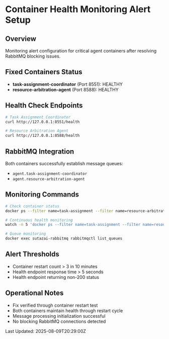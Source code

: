 # Container Health Monitoring Alert Setup

## Overview
Monitoring alert configuration for critical agent containers after resolving RabbitMQ blocking issues.

## Fixed Containers Status
- **task-assignment-coordinator** (Port 8551): HEALTHY
- **resource-arbitration-agent** (Port 8588): HEALTHY

## Health Check Endpoints
```bash
# Task Assignment Coordinator
curl http://127.0.0.1:8551/health

# Resource Arbitration Agent
curl http://127.0.0.1:8588/health
```

## RabbitMQ Integration
Both containers successfully establish message queues:
- `agent.task-assignment-coordinator`
- `agent.resource-arbitration-agent`

## Monitoring Commands
```bash
# Check container status
docker ps --filter name=task-assignment --filter name=resource-arbitration

# Continuous health monitoring
watch -n 5 'docker ps --filter name=task-assignment --filter name=resource-arbitration --format "table {{.Names}}\t{{.Status}}"'

# Queue monitoring
docker exec sutazai-rabbitmq rabbitmqctl list_queues
```

## Alert Thresholds
- Container restart count > 3 in 10 minutes
- Health endpoint response time > 5 seconds
- Health endpoint returning non-200 status

## Operational Notes
- Fix verified through container restart test
- Both containers maintain health through restart cycle
- Message processing initialization successful
- No blocking RabbitMQ connections detected

Last Updated: 2025-08-09T20:29:00Z